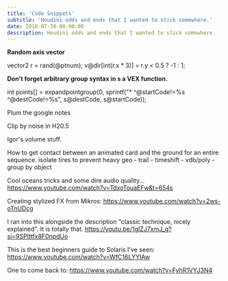 ```yaml
---
title: 'Code Snippets'
subtitle: 'Houdini odds and ends that I wanted to stick somewhere.'
date: 2018-07-30 00:00:00
description: Houdini odds and ends that I wanted to stick somewhere.
---
```


**Random axis vector**

vector2 r = rand(@ptnum);
v@dir[int(r.x * 3)] = r.y < 0.5 ? -1 : 1;


**Don't forget arbitrary group syntax in s a VEX function.**

int points[] = expandpointgroup(0, sprintf("* ^@startCode!=%s ^@destCode!=%s", s@destCode, s@startCode));

Plum the google notes

Clip by noise in H20.5

Igor's volume stuff.

How to get contact between an animated card and the ground for an entire sequence.
isolate tires to prevent heavy geo - trail - timeshift - vdb/poly - group by object

Cool oceans tricks and some dire audio quality... https://www.youtube.com/watch?v=TdxoTouaEFw&t=654s

Creating stylized FX from Mikros:
https://www.youtube.com/watch?v=2ws-oTnUDcg

I ran into this alongside the description "classic technique, nicely explained". It is totally that. https://youtu.be/1gIZJ7xmJ_g?si=9SPlttfx8F0npdUo

This is the best beginners guide to Solaris I've seen:
https://www.youtube.com/watch?v=WfC16LYYIAw


One to come back to:
https://www.youtube.com/watch?v=FyhR1VYJ3N4
